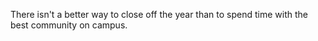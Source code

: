 There isn't a better way to close off the year than to spend time with the best community on campus.
